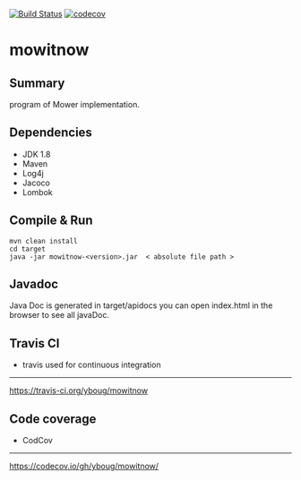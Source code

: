 [![Build Status](https://travis-ci.org/yboug/mowitnow.svg?branch=master)](https://travis-ci.org/yboug/mowitnow)
[![codecov](https://codecov.io/gh/yboug/mowitnow/branch/master/graph/badge.svg)](https://codecov.io/gh/yboug/mowitnow)
# mowitnow

Summary
-------
program of Mower implementation.


Dependencies
------------
* JDK 1.8
* Maven 
* Log4j
* Jacoco
* Lombok


Compile & Run
-------------

    mvn clean install
    cd target
    java -jar mowitnow-<version>.jar  < absolute file path >
    

Javadoc
---------------------
Java Doc is generated in target/apidocs 
you can open index.html in the browser to see all javaDoc.

Travis CI
---------------------
* travis used for continuous integration 
---------------------
    
 https://travis-ci.org/yboug/mowitnow
 
Code coverage
---------------------
* CodCov
---------------------
    
 https://codecov.io/gh/yboug/mowitnow/